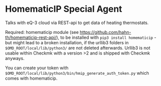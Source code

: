 # HomematicIP Special Agent

Talks with eQ-3 cloud via REST-api to get data of heating thermostats.

Required: homematicip module (see https://github.com/hahn-th/homematicip-rest-api/), to be installed with `pip3 install homematicip` - but might lead to a broken installation, if the urllib3 folders in `$OMD_ROOT/local/lib/python3/` are not deleted afterwards. Urllib3 is not usable within Checkmk with a version >2 and is shipped with Checkmk anyways.

You can create your token with `$OMD_ROOT/local/lib/python3/bin/hmip_generate_auth_token.py` which comes with homematicip. 
